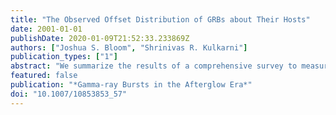 ```yaml
---
title: "The Observed Offset Distribution of GRBs about Their Hosts"
date: 2001-01-01
publishDate: 2020-01-09T21:52:33.233869Z
authors: ["Joshua S. Bloom", "Shrinivas R. Kulkarni"]
publication_types: ["1"]
abstract: "We summarize the results of a comprehensive survey to measure the location of 20 cosmological gamma-ray bursts (GRBs) in and around galaxies. We find that all well-localized GRBs to-date fall within 1.2 arcsec (10 kpc in projection) from the nearest detected galaxy. We estimate on statistical grounds that most if not all of these nearby ``host'' galaxies are indeed physically associated with the respective GRB and not a spurious superposition. The observed distribution of GRBs offsets about their hosts are consistent with a progenitor population that burst near the sites of massive star formation (eg. ``collapsars'') and inconsistent with the modeled location of degenerate binary systems (eg. neutron-star-neutron-star and neutron-star-black-hole mergers) which travel far from their birthsite. <P />"
featured: false
publication: "*Gamma-ray Bursts in the Afterglow Era*"
doi: "10.1007/10853853_57"
---
```


